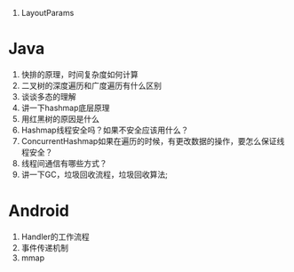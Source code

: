1. LayoutParams 
# Java
 1. 快排的原理，时间复杂度如何计算
 2. 二叉树的深度遍历和广度遍历有什么区别
 3. 谈谈多态的理解
 4. 讲一下hashmap底层原理
 5. 用红黑树的原因是什么
 6. Hashmap线程安全吗？如果不安全应该用什么？
 7. ConcurrentHashmap如果在遍历的时候，有更改数据的操作，要怎么保证线程安全？
 8. 线程间通信有哪些方式？
 9. 讲一下GC，垃圾回收流程，垃圾回收算法;
# Android
1. Handler的工作流程
2. 事件传递机制
3. mmap